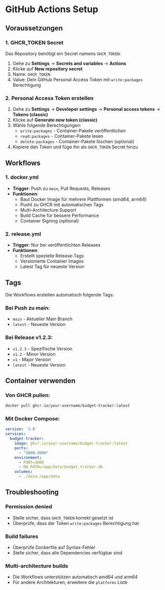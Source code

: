 # GitHub Actions Setup

## Voraussetzungen

### 1. GHCR_TOKEN Secret

Das Repository benötigt ein Secret namens `GHCR_TOKEN`:

1. Gehe zu **Settings** → **Secrets and variables** → **Actions**
2. Klicke auf **New repository secret**
3. Name: `GHCR_TOKEN`
4. Value: Dein GitHub Personal Access Token mit `write:packages` Berechtigung

### 2. Personal Access Token erstellen

1. Gehe zu **Settings** → **Developer settings** → **Personal access tokens** → **Tokens (classic)**
2. Klicke auf **Generate new token (classic)**
3. Wähle folgende Berechtigungen:
   - `write:packages` - Container-Pakete veröffentlichen
   - `read:packages` - Container-Pakete lesen
   - `delete:packages` - Container-Pakete löschen (optional)
4. Kopiere den Token und füge ihn als `GHCR_TOKEN` Secret hinzu

## Workflows

### 1. docker.yml
- **Trigger**: Push zu `main`, Pull Requests, Releases
- **Funktionen**:
  - Baut Docker Image für mehrere Plattformen (amd64, arm64)
  - Pusht zu GHCR mit automatischen Tags
  - Multi-Architecture Support
  - Build Cache für bessere Performance
  - Container Signing (optional)

### 2. release.yml
- **Trigger**: Nur bei veröffentlichten Releases
- **Funktionen**:
  - Erstellt spezielle Release-Tags
  - Versionierte Container Images
  - Latest Tag für neueste Version

## Tags

Die Workflows erstellen automatisch folgende Tags:

### Bei Push zu main:
- `main` - Aktueller Main Branch
- `latest` - Neueste Version

### Bei Release v1.2.3:
- `v1.2.3` - Spezifische Version
- `v1.2` - Minor Version
- `v1` - Major Version
- `latest` - Neueste Version

## Container verwenden

### Von GHCR pullen:
```bash
docker pull ghcr.io/your-username/budget-tracker:latest
```

### Mit Docker Compose:
```yaml
version: '3.8'
services:
  budget-tracker:
    image: ghcr.io/your-username/budget-tracker:latest
    ports:
      - "3000:3000"
    environment:
      - PORT=3000
      - DB_PATH=/app/data/budget_tracker.db
    volumes:
      - ./data:/app/data
```

## Troubleshooting

### Permission denied
- Stelle sicher, dass `GHCR_TOKEN` korrekt gesetzt ist
- Überprüfe, dass der Token `write:packages` Berechtigung hat

### Build failures
- Überprüfe Dockerfile auf Syntax-Fehler
- Stelle sicher, dass alle Dependencies verfügbar sind

### Multi-architecture builds
- Die Workflows unterstützen automatisch amd64 und arm64
- Für andere Architekturen, erweitere die `platforms` Liste
